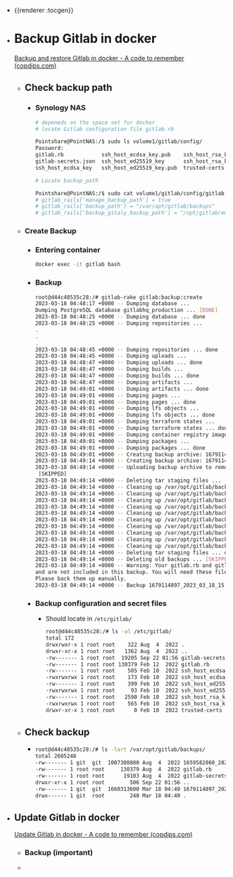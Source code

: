 - {{renderer :tocgen}}
- # Backup Gitlab in docker
  [Backup and restore Gitlab in docker - A code to remember (copdips.com)](https://copdips.com/2018/09/backup-and-restore-gitlab-in-docker.html#backup-gitlab-in-docker)
	- ## Check backup path
		- ### Synology NAS
		  ```bash
		  # depeneds on the space set for docker
		  # locate Gitlab configuration file gitlab.rb
		  
		  Pointshare@PointNAS:/$ sudo ls volume1/gitlab/config/
		  Password:
		  gitlab.rb            ssh_host_ecdsa_key.pub    ssh_host_rsa_key
		  gitlab-secrets.json  ssh_host_ed25519_key      ssh_host_rsa_key.pub
		  ssh_host_ecdsa_key   ssh_host_ed25519_key.pub  trusted-certs
		  
		  # Locate backup_path
		  
		  Pointshare@PointNAS:/$ sudo cat volume1/gitlab/config/gitlab.rb | grep backup_path
		  # gitlab_rails['manage_backup_path'] = true
		  # gitlab_rails['backup_path'] = "/var/opt/gitlab/backups"
		  # gitlab_rails['backup_gitaly_backup_path'] = "/opt/gitlab/embedded/bin/gitaly-backup"
		  ```
	- ### Create Backup
		- ### Entering container
		  ```bash
		  docker exec -it gitlab bash
		  ```
		- ### Backup
		  ```bash
		  root@d44c48535c28:/# gitlab-rake gitlab:backup:create
		  2023-03-18 04:48:17 +0000 -- Dumping database ...
		  Dumping PostgreSQL database gitlabhq_production ... [DONE]
		  2023-03-18 04:48:25 +0000 -- Dumping database ... done
		  2023-03-18 04:48:25 +0000 -- Dumping repositories ...
		  .
		  .
		  .
		  2023-03-18 04:48:45 +0000 -- Dumping repositories ... done
		  2023-03-18 04:48:45 +0000 -- Dumping uploads ...
		  2023-03-18 04:48:47 +0000 -- Dumping uploads ... done
		  2023-03-18 04:48:47 +0000 -- Dumping builds ...
		  2023-03-18 04:48:47 +0000 -- Dumping builds ... done
		  2023-03-18 04:48:47 +0000 -- Dumping artifacts ...
		  2023-03-18 04:49:01 +0000 -- Dumping artifacts ... done
		  2023-03-18 04:49:01 +0000 -- Dumping pages ...
		  2023-03-18 04:49:01 +0000 -- Dumping pages ... done
		  2023-03-18 04:49:01 +0000 -- Dumping lfs objects ...
		  2023-03-18 04:49:01 +0000 -- Dumping lfs objects ... done
		  2023-03-18 04:49:01 +0000 -- Dumping terraform states ...
		  2023-03-18 04:49:01 +0000 -- Dumping terraform states ... done
		  2023-03-18 04:49:01 +0000 -- Dumping container registry images ... [DISABLED]
		  2023-03-18 04:49:01 +0000 -- Dumping packages ...
		  2023-03-18 04:49:01 +0000 -- Dumping packages ... done
		  2023-03-18 04:49:01 +0000 -- Creating backup archive: 1679114897_2023_03_18_15.0.4_gitlab_backup.tar ...
		  2023-03-18 04:49:14 +0000 -- Creating backup archive: 1679114897_2023_03_18_15.0.4_gitlab_backup.tar ... done
		  2023-03-18 04:49:14 +0000 -- Uploading backup archive to remote storage  ...
		   [SKIPPED]
		  2023-03-18 04:49:14 +0000 -- Deleting tar staging files ...
		  2023-03-18 04:49:14 +0000 -- Cleaning up /var/opt/gitlab/backups/backup_information.yml
		  2023-03-18 04:49:14 +0000 -- Cleaning up /var/opt/gitlab/backups/db
		  2023-03-18 04:49:14 +0000 -- Cleaning up /var/opt/gitlab/backups/repositories
		  2023-03-18 04:49:14 +0000 -- Cleaning up /var/opt/gitlab/backups/uploads.tar.gz
		  2023-03-18 04:49:14 +0000 -- Cleaning up /var/opt/gitlab/backups/builds.tar.gz
		  2023-03-18 04:49:14 +0000 -- Cleaning up /var/opt/gitlab/backups/artifacts.tar.gz
		  2023-03-18 04:49:14 +0000 -- Cleaning up /var/opt/gitlab/backups/pages.tar.gz
		  2023-03-18 04:49:14 +0000 -- Cleaning up /var/opt/gitlab/backups/lfs.tar.gz
		  2023-03-18 04:49:14 +0000 -- Cleaning up /var/opt/gitlab/backups/terraform_state.tar.gz
		  2023-03-18 04:49:14 +0000 -- Cleaning up /var/opt/gitlab/backups/packages.tar.gz
		  2023-03-18 04:49:14 +0000 -- Deleting tar staging files ... done
		  2023-03-18 04:49:14 +0000 -- Deleting old backups ... [SKIPPED]
		  2023-03-18 04:49:14 +0000 -- Warning: Your gitlab.rb and gitlab-secrets.json files contain sensitive data
		  and are not included in this backup. You will need these files to restore a backup.
		  Please back them up manually.
		  2023-03-18 04:49:14 +0000 -- Backup 1679114897_2023_03_18_15.0.4 is done.
		  ```
		- ### Backup configuration and secret files
			- Should locate in `/etc/gitlab/`  
			  ```bash
			  root@d44c48535c28:/# ls -al /etc/gitlab/
			  total 172
			  drwxrwxr-x 1 root root    322 Aug  4  2022 .
			  drwxr-xr-x 1 root root   1362 Aug  4  2022 ..
			  -rw------- 1 root root  19205 Sep 22 01:56 gitlab-secrets.json
			  -rw------- 1 root root 130379 Feb 12  2022 gitlab.rb
			  -rw------- 1 root root    505 Feb 10  2022 ssh_host_ecdsa_key
			  -rwxrwxrwx 1 root root    173 Feb 10  2022 ssh_host_ecdsa_key.pub
			  -rw------- 1 root root    399 Feb 10  2022 ssh_host_ed25519_key
			  -rwxrwxrwx 1 root root     93 Feb 10  2022 ssh_host_ed25519_key.pub
			  -rw------- 1 root root   2590 Feb 10  2022 ssh_host_rsa_key
			  -rwxrwxrwx 1 root root    565 Feb 10  2022 ssh_host_rsa_key.pub
			  drwxr-xr-x 1 root root      0 Feb 10  2022 trusted-certs
			  ```
	- ## Check backup
		- ```bash
		  root@d44c48535c28:/# ls -lart /var/opt/gitlab/backups/
		  total 2605248
		  -rw------- 1 git  git  1007308800 Aug  4  2022 1659582860_2022_08_04_14.7.2_gitlab_backup.tar
		  -rw------- 1 root root     130379 Aug  4  2022 gitlab.rb
		  -rw------- 1 root root      19103 Aug  4  2022 gitlab-secrets.json
		  drwxr-xr-x 1 root root        506 Sep 22 01:56 ..
		  -rw------- 1 git  git  1660313600 Mar 18 04:49 1679114897_2023_03_18_15.0.4_gitlab_backup.tar
		  drwx------ 1 git  root        240 Mar 18 04:49 .
		  ```
- ## Update Gitlab in docker
  [Update Gitlab in docker - A code to remember (copdips.com)](https://copdips.com/2018/10/update-gitlab-in-docker.html)
	- ### Backup (important)
	-